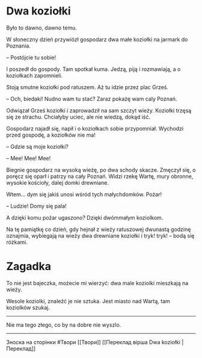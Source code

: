 # Dwa koziołki

Było to dawno, dawno temu.

W słoneczny dzień przywiózł gospodarz dwa małe koziołki na jarmark do Poznania.

– Postójcie tu sobie!

I poszedł do gospody. Tam spotkał kuma. Jedzą, piją i rozmawiają, a o koziołkach zapomnieli. 

Stoją smutne koziołki pod ratuszem. Aż tu idzie przez plac Grześ.

– Och, biedaki! Nudno wam tu stać? Zaraz pokażę wam caly Poznań.

Odwiązał Grześ koziołki i zaprowadził na sam szczyt wieży. Koziołki trzęsą się ze strachu. Chciałyby uciec, ale nie wiedzą, dokąd iść.

Gospodarz najadł się, napił i o koziołkach sobie przypomniał. Wychodzi przed gospodę, a koziołków nie ma!

– Gdzie są moje koziołki?

– Mee! Mee! Mee!

Biegnie gospodarz na wysoką wieżę, po dwa schody skacze. Zmęczył się, o poręcz się oparł i patrzy na cały Poznań. Widzi rzekę Wartę, mury obronne, wysokie kościoły, dalej domki drewniane.

Wtem... dym się jakiś unosi wśród tych małychdomków. Pożar!

– Ludzie! Domy się pala! 

A dzięki komu pożar ugaszono? Dzięki dwómmałym koziolkom.

Na tę pamiątkę co dzień, gdy hejnał z wieży ratuszowej dwunastą godzinę oznajmia, wybiegają na wieży dwa drewniane koziołki i tryk! tryk! – bodą się różkami.

# Zagadka

To nie jest bajeczka,
możecie mi wierzyć:
dwa male koziolki 
mieszkają na wieży.

Wesole koziolki,
znaleźć je nie sztuka.
Jest miasto nad Wartą,
tam koziolków szukaj.

---
Nie ma tego złego, co by na dobre nie wyszlo.

------------------------
Зноска на сторінки
#Твори 
[[Твори]]
[[Переклад вірша Dwa koziołki | Переклад]]